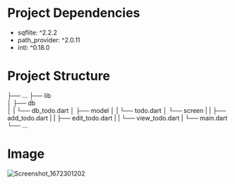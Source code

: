 # Project Dependencies

  - sqflite: ^2.2.2
  - path_provider: ^2.0.11
  - intl: ^0.18.0
  
# Project Structure

  ├── ...
  ├── lib                    
  │   ├── db   
  │   |   └── db_todo.dart
  │   ├── model
  │   |   └── todo.dart
  │   └── screen
  |   |   ├── add_todo.dart
  |   |   ├── edit_todo.dart
  |   |   └── view_todo.dart
  |   └── main.dart
  └── ...
  
# Image
![Screenshot_1672301202](https://user-images.githubusercontent.com/56033184/209922240-83a25eca-e849-4c95-b78f-150684a7d314.png)
